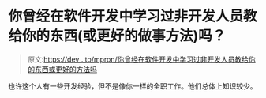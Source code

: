 # 你曾经在软件开发中学习过非开发人员教给你的东西(或更好的做事方法)吗？

> 原文:[https://dev . to/mpron/你曾经在软件开发中学习过非开发人员教给你的东西或更好的方法吗](https://dev.to/mpron/have-you-ever-learned-something-or-a-better-way-of-doing-something-in-software-development-that-a-non-developer-taught-you)

也许这个人有一些开发经验，但不是像你一样的全职工作。他们总体上知识较少。